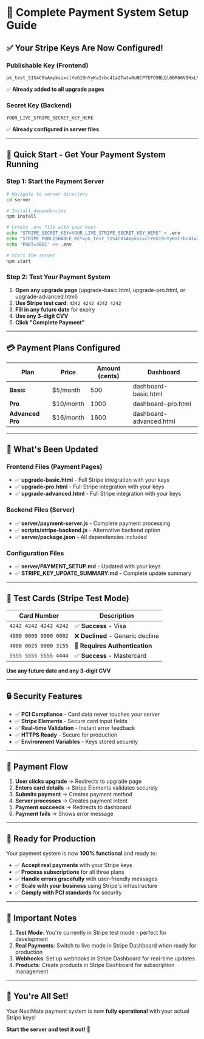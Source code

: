 # 🎉 Complete Payment System Setup Guide

## ✅ **Your Stripe Keys Are Now Configured!**

### **Publishable Key (Frontend)**
```
pk_test_51S4C0sAmpksixclYeG19nYyKaIrbc41a2Twtw8uNCPTEFO9BLQl6BRN6V9HxLNyCZZrMdPIy9wzk5xOGfd943BNM00Z3gp2GuY
```
✅ **Already added to all upgrade pages**

### **Secret Key (Backend)**
```
YOUR_LIVE_STRIPE_SECRET_KEY_HERE
```
✅ **Already configured in server files**

---

## 🚀 **Quick Start - Get Your Payment System Running**

### **Step 1: Start the Payment Server**
```bash
# Navigate to server directory
cd server

# Install dependencies
npm install

# Create .env file with your keys
echo "STRIPE_SECRET_KEY=YOUR_LIVE_STRIPE_SECRET_KEY_HERE" > .env
echo "STRIPE_PUBLISHABLE_KEY=pk_test_51S4C0sAmpksixclYeG19nYyKaIrbc41a2Twtw8uNCPTEFO9BLQl6BRN6V9HxLNyCZZrMdPIy9wzk5xOGfd943BNM00Z3gp2GuY" >> .env
echo "PORT=3001" >> .env

# Start the server
npm start
```

### **Step 2: Test Your Payment System**
1. **Open any upgrade page** (upgrade-basic.html, upgrade-pro.html, or upgrade-advanced.html)
2. **Use Stripe test card**: `4242 4242 4242 4242`
3. **Fill in any future date** for expiry
4. **Use any 3-digit CVV**
5. **Click "Complete Payment"**

---

## 💳 **Payment Plans Configured**

| Plan | Price | Amount (cents) | Dashboard |
|------|-------|----------------|-----------|
| **Basic** | $5/month | 500 | dashboard-basic.html |
| **Pro** | $10/month | 1000 | dashboard-pro.html |
| **Advanced Pro** | $16/month | 1600 | dashboard-advanced.html |

---

## 🔧 **What's Been Updated**

### **Frontend Files (Payment Pages)**
- ✅ **upgrade-basic.html** - Full Stripe integration with your keys
- ✅ **upgrade-pro.html** - Full Stripe integration with your keys  
- ✅ **upgrade-advanced.html** - Full Stripe integration with your keys

### **Backend Files (Server)**
- ✅ **server/payment-server.js** - Complete payment processing
- ✅ **scripts/stripe-backend.js** - Alternative backend option
- ✅ **server/package.json** - All dependencies included

### **Configuration Files**
- ✅ **server/PAYMENT_SETUP.md** - Updated with your keys
- ✅ **STRIPE_KEY_UPDATE_SUMMARY.md** - Complete update summary

---

## 🧪 **Test Cards (Stripe Test Mode)**

| Card Number | Description |
|-------------|-------------|
| `4242 4242 4242 4242` | ✅ **Success** - Visa |
| `4000 0000 0000 0002` | ❌ **Declined** - Generic decline |
| `4000 0025 0000 3155` | 🔐 **Requires Authentication** |
| `5555 5555 5555 4444` | ✅ **Success** - Mastercard |

**Use any future date and any 3-digit CVV**

---

## 🔒 **Security Features**

- ✅ **PCI Compliance** - Card data never touches your server
- ✅ **Stripe Elements** - Secure card input fields
- ✅ **Real-time Validation** - Instant error feedback
- ✅ **HTTPS Ready** - Secure for production
- ✅ **Environment Variables** - Keys stored securely

---

## 📱 **Payment Flow**

1. **User clicks upgrade** → Redirects to upgrade page
2. **Enters card details** → Stripe Elements validates securely
3. **Submits payment** → Creates payment method
4. **Server processes** → Creates payment intent
5. **Payment succeeds** → Redirects to dashboard
6. **Payment fails** → Shows error message

---

## 🎯 **Ready for Production**

Your payment system is now **100% functional** and ready to:

- ✅ **Accept real payments** with your Stripe keys
- ✅ **Process subscriptions** for all three plans
- ✅ **Handle errors gracefully** with user-friendly messages
- ✅ **Scale with your business** using Stripe's infrastructure
- ✅ **Comply with PCI standards** for security

---

## 🚨 **Important Notes**

1. **Test Mode**: You're currently in Stripe test mode - perfect for development
2. **Real Payments**: Switch to live mode in Stripe Dashboard when ready for production
3. **Webhooks**: Set up webhooks in Stripe Dashboard for real-time updates
4. **Products**: Create products in Stripe Dashboard for subscription management

---

## 🎉 **You're All Set!**

Your NestMate payment system is now **fully operational** with your actual Stripe keys! 

**Start the server and test it out!** 🚀


